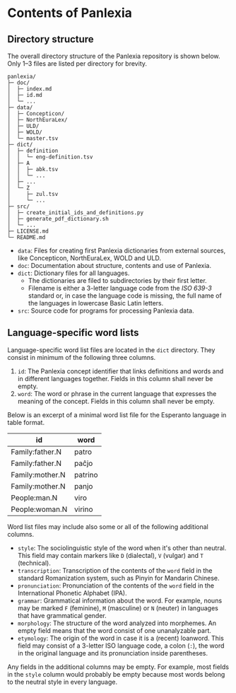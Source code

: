 # Contents of Panlexia

## Directory structure

The overall directory structure of the Panlexia repository is shown below.
Only 1–3 files are listed per directory for brevity.

    panlexia/
    ├─ doc/
    │  ├─ index.md
    │  ├─ id.md
    │  └─ ...
    ├─ data/
    │  ├─ Concepticon/
    │  ├─ NorthEuraLex/
    │  ├─ ULD/
    │  ├─ WOLD/
    │  └─ master.tsv
    ├─ dict/
    │  ├─ definition
    │  │  └─ eng-definition.tsv
    │  ├─ A
    │  │  ├─ abk.tsv
    │  │  └─ ...
    │  ├─ ...
    │  └─ Z
    │     ├─ zul.tsv
    │     └─ ...
    ├─ src/
    │  ├─ create_initial_ids_and_definitions.py
    │  ├─ generate_pdf_dictionary.sh
    │  └─ ...
    ├─ LICENSE.md
    └─ README.md
 
- `data`: Files for creating first Panlexia dictionaries from external sources, like Concepticon, NorthEuraLex, WOLD and ULD.
- `doc`: Documentation about structure, contents and use of Panlexia.
- `dict`: Dictionary files for all languages.
    - The dictionaries are filed to subdirectories by their first letter.
    - Filename is either a 3-letter language code from the *ISO 639-3* standard
      or, in case the language code is missing, the full name of the languages in lowercase Basic Latin letters.
- `src`: Source code for programs for processing Panlexia data.

## Language-specific word lists

Language-specific word list files are located in the `dict` directory.
They consist in minimum of the following three columns.

1. `id`: The Panlexia concept identifier that links definitions and words and in different languages together.
   Fields in this column shall never be empty.
2. `word`: The word or phrase in the current language that expresses the meaning of the concept.
   Fields in this column shall never be empty.

Below is an excerpt of a minimal word list file for the Esperanto language in table format.

| id                 | word               |
|--------------------|--------------------|
| Family:father.N    | patro              |
| Family:father.N    | paĉjo              |
| Family:mother.N    | patrino            |
| Family:mother.N    | panjo              |
| People:man.N       | viro               |
| People:woman.N     | virino             |

Word list files may include also some or all of the following additional columns.

- `style`: The sociolinguistic style of the word when it's other than neutral.
   This field may contain markers like `D` (dialectal), `V` (vulgar) and `T` (technical).
- `transcription`: Transcription of the contents of the `word` field in the standard Romanization system,
   such as Pinyin for Mandarin Chinese.
- `pronunciation`: Pronunciation of the contents of the `word` field in the International Phonetic Alphabet (IPA).
- `grammar`: Grammatical information about the word.
   For example, nouns may be marked `F` (feminine), `M` (masculine) or `N` (neuter) in languages that have grammatical gender.
- `morphology`: The structure of the word analyzed into morphemes.
   An empty field means that the word consist of one unanalyzable part.
- `etymology`: The origin of the word in case it is a (recent) loanword.
   This field may consist of a 3-letter ISO language code, a colon (`:`), the word in the original language and its pronunciation inside parentheses.

Any fields in the additional columns may be empty.
For example, most fields in the `style` column would probably be empty
because most words belong to the neutral style in every language.
